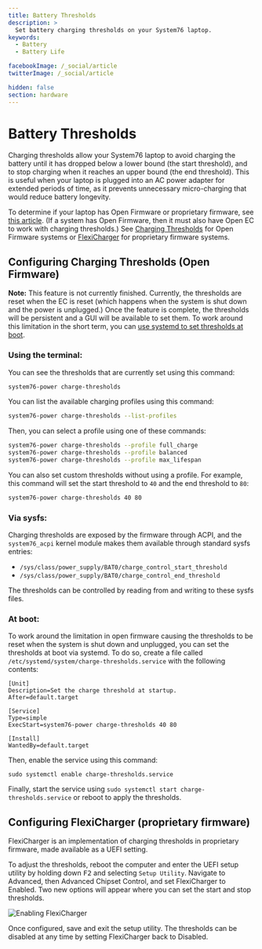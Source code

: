 ```yaml
---
title: Battery Thresholds
description: >
  Set battery charging thresholds on your System76 laptop.
keywords:
  - Battery
  - Battery Life

facebookImage: /_social/article
twitterImage: /_social/article

hidden: false
section: hardware
---
```


# Battery Thresholds

Charging thresholds allow your System76 laptop to avoid charging the battery until it has dropped below a lower bound (the start threshold), and to stop charging when it reaches an upper bound (the end threshold). This is useful when your laptop is plugged into an AC power adapter for extended periods of time, as it prevents unnecessary micro-charging that would reduce battery longevity.

To determine if your laptop has Open Firmware or proprietary firmware, see [this article](/articles/open-firmware-systems). (If a system has Open Firmware, then it must also have Open EC to work with charging thresholds.) See [Charging Thresholds](#configuring-charging-thresholds-open-firmware) for Open Firmware systems or [FlexiCharger](#configuring-flexicharger-proprietary-firmware) for proprietary firmware systems.

## Configuring Charging Thresholds (Open Firmware)

**Note:** This feature is not currently finished. Currently, the thresholds are reset when the EC is reset (which happens when the system is shut down and the power is unplugged.) Once the feature is complete, the thresholds will be persistent and a GUI will be available to set them. To work around this limitation in the short term, you can [use systemd to set thresholds at boot](#at-boot).

### Using the terminal:

You can see the thresholds that are currently set using this command:

```bash
system76-power charge-thresholds
```

You can list the available charging profiles using this command:

```bash
system76-power charge-thresholds --list-profiles
```

Then, you can select a profile using one of these commands:

```bash
system76-power charge-thresholds --profile full_charge
system76-power charge-thresholds --profile balanced
system76-power charge-thresholds --profile max_lifespan
```

You can also set custom thresholds without using a profile. For example, this command will set the start threshold to `40` and the end threshold to `80`:

```bash
system76-power charge-thresholds 40 80
```

### Via sysfs:

Charging thresholds are exposed by the firmware through ACPI, and the `system76_acpi` kernel module makes them available through standard sysfs entries:

- `/sys/class/power_supply/BAT0/charge_control_start_threshold`
- `/sys/class/power_supply/BAT0/charge_control_end_threshold`

The thresholds can be controlled by reading from and writing to these sysfs files.

### At boot:

To work around the limitation in open firmware causing the thresholds to be reset when the system
is shut down and unplugged, you can set the thresholds at boot via systemd. To do so, create a file called
`/etc/systemd/system/charge-thresholds.service` with the following contents:

```
[Unit]
Description=Set the charge threshold at startup.
After=default.target

[Service]
Type=simple
ExecStart=system76-power charge-thresholds 40 80

[Install]
WantedBy=default.target
```

Then, enable the service using this command:

```
sudo systemctl enable charge-thresholds.service
```

Finally, start the service using `sudo systemctl start charge-thresholds.service` or reboot to apply the thresholds.

## Configuring FlexiCharger (proprietary firmware)

FlexiCharger is an implementation of charging thresholds in proprietary firmware, made available as a UEFI setting.

To adjust the thresholds, reboot the computer and enter the UEFI setup utility by holding down <kbd>F2</kbd> and selecting `Setup Utility`. Navigate to Advanced, then Advanced Chipset Control, and set FlexiCharger to Enabled. Two new options will appear where you can set the start and stop thresholds.

![Enabling FlexiCharger](/images/laptop-charging-thresholds/flexicharger.jpg)

Once configured, save and exit the setup utility. The thresholds can be disabled at any time by setting FlexiCharger back to Disabled.
